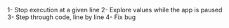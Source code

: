 1- Stop execution at a given line
2- Explore values while the app is paused
3- Step through code, line by line
4- Fix bug